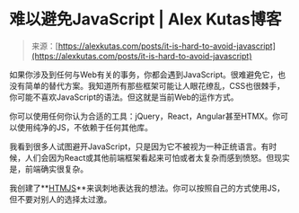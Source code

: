 <!--yml

category: 未分类

date: 2024-05-29 13:21:58

-->

# 难以避免JavaScript | Alex Kutas博客

> 来源：[https://alexkutas.com/posts/it-is-hard-to-avoid-javascript](https://alexkutas.com/posts/it-is-hard-to-avoid-javascript)

如果你涉及到任何与Web有关的事务，你都会遇到JavaScript。很难避免它，也没有简单的替代方案。我知道所有那些框架可能让人眼花缭乱，CSS也很棘手，你可能不喜欢JavaScript的语法。但这就是当前Web的运作方式。

你可以使用任何你认为合适的工具：jQuery，React，Angular甚至HTMX。你可以使用纯净的JS，不依赖于任何其他库。

我看到很多人试图避开JavaScript，只是因为它不被视为一种正统语言。有时候，人们会因为React或其他前端框架看起来可怕或者太复杂而感到愤怒。但现实是，前端确实很复杂。

我创建了**[HTMJS](https://htmjs.dev)**来讽刺地表达我的想法。你可以按照自己的方式使用JS，但不要对别人的选择太过激。
